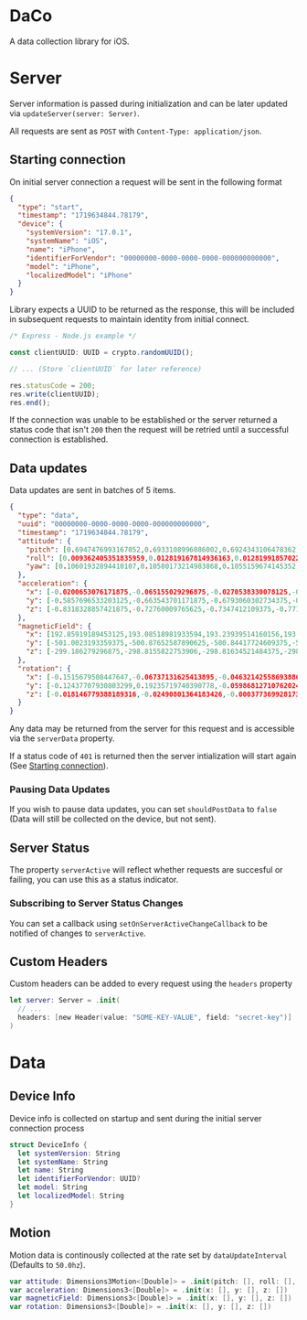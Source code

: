 # DaCo

A data collection library for iOS.

# Server

Server information is passed during initialization and can be later updated via `updateServer(server: Server)`.

All requests are sent as `POST` with `Content-Type: application/json`.

## Starting connection

On initial server connection a request will be sent in the following format

```json
{
  "type": "start",
  "timestamp": "1719634844.78179",
  "device": {
    "systemVersion": "17.0.1",
    "systemName": "iOS",
    "name": "iPhone",
    "identifierForVendor": "00000000-0000-0000-0000-000000000000",
    "model": "iPhone",
    "localizedModel": "iPhone"
  }
}
```

Library expects a UUID to be returned as the response, this will be included in subsequent requests to maintain identity from initial connect.

```typescript
/* Express - Node.js example */

const clientUUID: UUID = crypto.randomUUID();

// ... (Store `clientUUID` for later reference)

res.statusCode = 200;
res.write(clientUUID);
res.end();
```

If the connection was unable to be established or the server returned a status code that isn't `200` then the request will be retried until a successful connection is established.

## Data updates

Data updates are sent in batches of 5 items.

```json
{
  "type": "data",
  "uuid": "00000000-0000-0000-0000-000000000000",
  "timestamp": "1719634844.78179",
  "attitude": {
    "pitch": [0.6947476993167052,0.6933108996086002,0.6924343106478362,0.6920638123997297,0.6921965151560717],
    "roll": [0.009362405351835959,0.012819167814936163,0.012819918570224005,0.009664922517741675,0.007612864271934006],
    "yaw": [0.10601932894410107,0.10580173214983868,0.1055159674145352,0.10536569501951201,0.10462004358924311]
  },
  "acceleration": {
    "x": [-0.0200653076171875,-0.065155029296875,-0.0270538330078125,-0.0596923828125,-0.0323486328125],
    "y": [-0.5857696533203125,-0.663543701171875,-0.6793060302734375,-0.6715087890625,-0.6666259765625],
    "z": [-0.8318328857421875,-0.72760009765625,-0.7347412109375,-0.7714385986328125,-0.763885498046875]
  },
  "magneticField": {
    "x": [192.85919189453125,193.08518981933594,193.23939514160156,193.22933959960938,192.9512481689453],
    "y": [-501.0023193359375,-500.87652587890625,-500.84417724609375,-500.936767578125,-500.9144592285156],
    "z": [-299.186279296875,-298.8155822753906,-298.81634521484375,-298.6399230957031,-299.20330810546875]
  },
  "rotation": {
    "x": [-0.1515679508447647,-0.06737131625413895,-0.04632142558693886,-0.016885505989193916,0.010555705055594444],
    "y": [-0.12437707930803299,0.19235719740390778,-0.05986812710762024,-0.1606900840997696,-0.11434654891490936],
    "z": [-0.018146779388189316,-0.02490801364183426,-0.00037736992817372084,-0.014083328656852245,-0.028778918087482452]
  }
}
```

Any data may be returned from the server for this request and is accessible via the `serverData` property.

If a status code of `401` is returned then the server intialization will start again (See [Starting connection](#starting-connection)).

### Pausing Data Updates

If you wish to pause data updates, you can set `shouldPostData` to `false` (Data will still be collected on the device, but not sent).

## Server Status

The property `serverActive` will reflect whether requests are succesful or failing, you can use this as a status indicator.

### Subscribing to Server Status Changes

You can set a callback using `setOnServerActiveChangeCallback` to be notified of changes to `serverActive`.

## Custom Headers

Custom headers can be added to every request using the `headers` property 
```swift
let server: Server = .init(
  // ...
  headers: [new Header(value: "SOME-KEY-VALUE", field: "secret-key")]
)
```

# Data

## Device Info

Device info is collected on startup and sent during the initial server connection process

```swift
struct DeviceInfo {
  let systemVersion: String
  let systemName: String
  let name: String
  let identifierForVendor: UUID?
  let model: String
  let localizedModel: String
}
```

## Motion

Motion data is continously collected at the rate set by `dataUpdateInterval` (Defaults to `50.0hz`).

```swift
var attitude: Dimensions3Motion<[Double]> = .init(pitch: [], roll: [], yaw: [])
var acceleration: Dimensions3<[Double]> = .init(x: [], y: [], z: [])
var magneticField: Dimensions3<[Double]> = .init(x: [], y: [], z: [])
var rotation: Dimensions3<[Double]> = .init(x: [], y: [], z: [])
```

